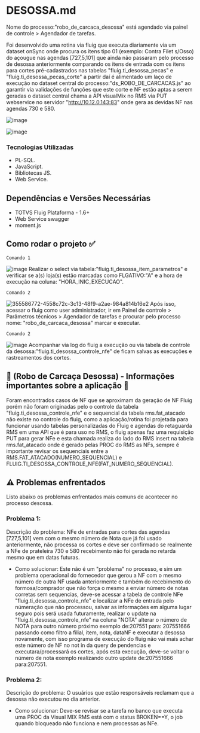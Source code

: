 # DESOSSA.md
Nome do processo:"robo_de_carcaca_desossa" está agendado via painel de controle > Agendador de tarefas.

Foi desenvolvido uma rotina via fluig que executa diariamente via um dataset onSync onde procura os itens tipo 01 (exemplo: Contra Filet s/Osso) do açougue nas agendas [727,5,101] que ainda não passaram pelo processo de desossa anteriormente comparando os itens de entrada com os itens para cortes pré-cadastrados nas tabelas "fluig.ti_desossa_pecas" e "fluig.ti_desossa_pecas_corte" a partir daí é alimentado um laço de execução no dataset central do processo:"ds_ROBO_DE_CARCACAS.js" ao garantir via validações de funções que este corte e NF estão aptas a serem geradas o dataset central chama a API visualMix no RMS via PUT webservice no servidor "http://10.12.0.143:83" onde gera as devidas NF nas agendas 730 e 580.

![image](https://github.com/user-attachments/assets/4558c72c-3c13-48f9-a2ae-984a814b16e2)

![image](https://github.com/user-attachments/assets/77492f40-13a0-4926-a89a-5c92d7e559e0)

### Tecnologias Utilizadas

* PL-SQL.
* JavaScript.
* Bibliotecas JS.
* Web Service.

## Dependências e Versões Necessárias

* TOTVS Fluig Plataforma - 1.6+
* Web Service swagger
* moment.js

## Como rodar o projeto ✅
```
Comando 1
```
![image](https://github.com/user-attachments/assets/3e6c3a9a-c27a-41ee-9753-395d8a800028)
Realizar o select via tabela:"fluig.ti_desossa_item_parametros" e verificar se a(s) loja(s) estão marcadas como FLGATIVO:"A" e a hora de execução na coluna: "HORA_INIC_EXECUCAO". 

```
Comando 2
```
![355586772-4558c72c-3c13-48f9-a2ae-984a814b16e2](https://github.com/user-attachments/assets/d4b0d5ef-875d-4be4-bc1a-b7180ea9e80e)
Após isso, acessar o fluig como user administrador, ir em Painel de controle > Parâmetros técnicos > Agendador de tarefas e procurar pelo processo nome: "robo_de_carcaca_desossa" marcar e executar.

```
Comando 2
```
![image](https://github.com/user-attachments/assets/0b8a43fb-25c9-4bfb-8a22-dc8da871412e)
Acompanhar via log do fluig a execução ou via tabela de controle da desossa:"fluig.ti_desossa_controle_nfe" de ficam salvas as execuções e rastreamentos dos cortes.

## 📌 (Robo de Carcaça Desossa) - Informações importantes sobre a aplicação 📌

Foram encontrados casos de NF que se aproximam da geração de NF Fluig porém não foram originadas pelo o controle da tabela "fluig.ti_desossa_controle_nfe" e o sequencial da tabela rms.fat_atacado não existe no controle do fluig, como a aplicação/rotina foi projetada para funcionar usando tabelas personalizadas do Fluig e agendas do retaguarda RMS em uma API que é para uso no RMS, o fluig apenas faz uma requisição PUT para gerar NFe e esta chamada realiza do lado do RMS insert na tabela rms.fat_atacado onde é gerado pelas PROC do RMS as NFs, sempre é importante revisar os sequenciais entre a RMS.FAT_ATACADO(NUMERO_SEQUENCIAL) e FLUIG.TI_DESOSSA_CONTROLE_NFE(FAT_NUMERO_SEQUENCIAL).

## ⚠️ Problemas enfrentados

Listo abaixo os problemas enfrentados mais comuns de acontecer no processo desossa.

### Problema 1:
Descrição do problema:
NFe de entradas para cortes das agendas [727,5,101] vem com o mesmo número de Nota que já foi usado anteriormente, não processa os cortes e deve ser confirmado se realmente a NFe de prateleira 730 e 580 recebimento não foi gerada no retarda mesmo que em datas futuras.
* Como solucionar: Este não é um "problema" no processo, e sim um problema operacional do fornecedor que gerou a NF com o mesmo número de outra NF usada anteriormente e também do recebimento do formosa/comprador que não força o mesmo a enviar número de notas corretas sem sequencias, deve-se acessar a tabela de controle NFe "fluig.ti_desossa_controle_nfe" e localizar a NFe de entrada pelo númeração que não processou, salvar as informações em alguma lugar seguro pois será usada futuramente, realizar o update na "fluig.ti_desossa_controle_nfe" na coluna "NOTA" alterar o número de NOTA para outro número próximo exemplo de:207551 para: 207551666 passando como filtro a filial, item, nota, dataNF e executar a desossa novamente, com isso programa de execução do fluig não vai mais achar este número de NF no not in da query de pendencias e executara/processará os cortes, após esta execução, deve-se voltar o número de nota exemplo realizando outro update de:207551666 para:207551.

### Problema 2:
Descrição do problema:
O usuários que estão responsáveis reclamam que a desossa não executou no dia anterior.
* Como solucionar: Deve-se revisar se a tarefa no banco que executa uma PROC da Visual MIX RMS está com o status BROKEN==Y, o job quando bloqueado não funciona e nem processas as NFe.

